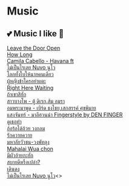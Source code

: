 # Music
## 💕 Music I like 🌸<br> 
[Leave the Door Open](https://www.youtube.com/watch?v=adLGHcj_fmA)<br>
[How Long](https://www.youtube.com/watch?v=CwfoyVa980U)<br>
[Camila Cabello - Havana ft](https://www.youtube.com/watch?v=BQ0mxQXmLsk)<br>
[ไม่เป็นไรเลย Nuvo นูโว](https://www.youtube.com/watch?v=EQfhd5RBrAY)<br>
[โลกทั้งใบให้นายคนเดียว](https://www.youtube.com/watch?v=0Rk3FfHw6QE)<br>
[ผู้หญิงข้าใครอย่าแตะ](https://www.youtube.com/watch?v=MttDhX7n9IQ)<br>
[Right Here Waiting](https://www.youtube.com/watch?v=y2zeudxXjuU)<br>
[ถ้าเขาสิฮัก](https://www.youtube.com/watch?v=e7Zip5_auIw)<br>
[สาวบางโพ - ตู้ ดิเรก,ส้ม อมรา](https://www.youtube.com/watch?v=jbVH4-JKSfM)<br>
[อมพระมาพูด - เบิร์ด ธงไชย,เสกสรรค์ ศุขพิมาย](https://www.youtube.com/watch?v=pYjPGBHM9Bw)<br>
[แสงจันทร์ - มาลีฮวนน่า Fingerstyle by DEN FINGER](https://www.youtube.com/watch?v=1yVt0rB3K3I)<br>
[ดูเธอทำ](https://www.youtube.com/watch?v=Dmhg_zFMvIY&list=RD5kTa3EFX7lQ&index=15)<br>
[อ้อร้อได้ถ้วย วงกลม](https://www.youtube.com/watch?v=5kTa3EFX7lQ&list=RD5kTa3EFX7lQ&start_radio=1)<br>
[รักควายควาย](https://www.youtube.com/watch?v=45c2yaZesCA&list=RD5kTa3EFX7lQ&index=23)<br>
[มหาลัยวัวชน-วงพัทลุง](https://www.youtube.com/watch?v=O4LPMp1qTSg)<br>
[Mahalai Wua chon](https://www.youtube.com/watch?v=vwOOqIow6dM)<br>
[มีผัวอ้ายกะฮัก](https://www.youtube.com/watch?v=UDnGdoO1mPw)<br>
[สบายดีหรือเปล่า?](https://www.youtube.com/watch?v=CpyPFfWYm5o)<br>
[เดินดง](https://www.youtube.com/watch?v=U1YvRG45eS4)<br>
[ไม่เป็นไรเลย Nuvo นูโว](https://www.youtube.com/watch?v=EQfhd5RBrAY)<>
